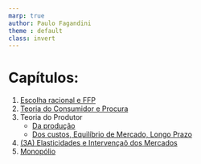 ```yaml
---
marp: true
author: Paulo Fagandini
theme : default
class: invert
---
```


# Capítulos:

1) [Escolha racional e FFP]()
2) [Teoria do Consumidor e Procura]()
3) Teoria do Produtor
    - [Da produção]()
    - [Dos custos, Equilíbrio de Mercado, Longo Prazo](/iscal_microeconomia/Escolhas_Multiplas/cap3A.html)
3) [(3A) Elasticidades e Intervençaõ dos Mercados]()
4) [Monopólio]()
